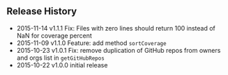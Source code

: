 ## Release History
* 2015-11-14 v1.1.1 Fix: Files with zero lines should return 100 instead of NaN for coverage percent
* 2015-11-09 v1.1.0 Feature: add method `sortCoverage`
* 2015-10-23 v1.0.1 Fix: remove duplication of GitHub repos from owners and orgs list in `getGitHubRepos`
* 2015-10-22 v1.0.0 initial release
